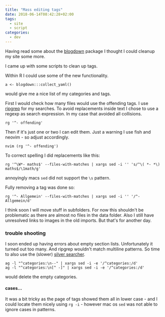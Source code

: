 ```yaml
---
title: "Mass editing tags"
date: 2018-06-14T08:42:28+02:00
tags:
  - site
  - script
categories: 
  - dev
---
```


Having read some about the
[blogdown](https://github.com/rstudio/blogdown) package I thought I
could cleanup my site some more.

I came up with some scripts to clean up tags.

<!--more-->

Within R I could use some of the new functionality.

```
a <- blogdown:::collect_yaml()
```
would give me a nice list of my categories and tags.

First I would check how many files would use the offending
tags.  I use [ripgrep](https://github.com/BurntSushi/ripgrep) for my
searches.  To avoid replacements inside text I chose to use a regexp
as search expression.  In my case that avoided all collisions.

```
rg '^- offending'
```

Then if it's just one or two I can edit them. Just a warning I use
fish and neovim - so adjust accordingly.

```
nvim (rg '^- offending')
```

To correct spelling I did replacements like this:
```
rg '^\W*- maths$' --files-with-matches | xargs sed -i '' 's/^\( *- *\) maths$/\1math/g'
```
annoyingly macs `sed` did not support the `\s` pattern.

Fully removing a tag was done so:
```
rg '^- Allgemein' --files-with-matches | xargs sed -i '' '/^- Allgemein/d'
```

I think soon I will move stuff in subfolders.  For now this shouldn't
be problematic as there are almost no files in the data folder.  Also
I still have unresolved links to images in the old imports.  But
that's for another day.

### trouble shooting

I soon ended up having errors about empty section lists.
Unfortunately it turned out too many.  And ripgrep wouldn't match
multiline patterns.  So time to also use the (slower) [silver searcher](https://github.com/ggreer/the_silver_searcher).

```
ag -l "^categories:\n--" | xargs sed -i -e '/^categories:/d'
ag -l "^categories:\n[^ -]" | xargs sed -i -e '/^categories:/d'
```

would delete the empty categories.

#### cases...

It was a bit tricky as the page of tags showed them all in lower case - and I could locate them nicely using `rg -i` - however mac os `sed`
  was not able to ignore cases in patterns.
